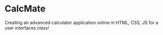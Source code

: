 # CalcMate
Creating an advanced calculator application online in HTML, CSS, JS for a user interfaces class!
